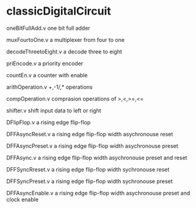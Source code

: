 # classicDigitalCircuit
oneBitFullAdd.v 		one bit full adder

muxFourtoOne.v		a multiplexer from four to one 

decodeThreetoEight.v  a decode three to eight

priEncode.v 			a priority encoder

countEn.v                  	a counter with enable

arithOperation.v 			+,-1/,* operations

compOperation.v         comprasion operations of >,<,>=,<=

shifter.v                         shift input data to left or right

DFlipFlop.v 			a rising edge flip-flop

DFFAsyncReset.v		a rising edge flip-flop width asychronouse reset

DFFAsyncPreset.v		a rising edge flip-flop width asychronouse preset

DFFAsync.v 			 a rising edge flip-flop width asychronouse preset and reset

DFFSyncRreset.v		a rising edge flip-flop width sychronouse reset

DFFSyncPreset.v		a rising edge flip-flop width sychronouse preset

DFFAsyncEnable.v	a rising edge flip-flop width asychronouse preset and  clock enable







